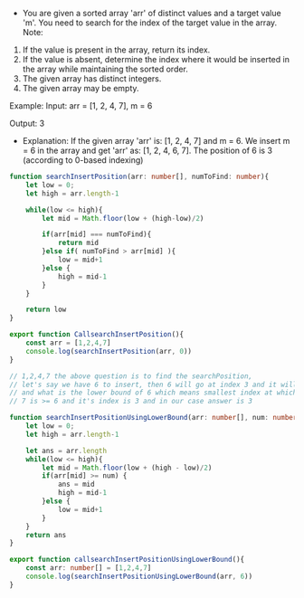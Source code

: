 - You are given a sorted array 'arr' of distinct values and a target value 'm'. You need to search for the index of the target value in the array.
Note:
1. If the value is present in the array, return its index.
2. If the value is absent, determine the index where it would be inserted in the array while maintaining the sorted order. 
3. The given array has distinct integers.
4. The given array may be empty.

Example:
Input:  arr = [1, 2, 4, 7],  m = 6 

Output: 3

- Explanation: If the given array 'arr' is: [1, 2, 4, 7] and m = 6. We insert m = 6 in the array and get 'arr' as: [1, 2, 4, 6, 7]. The position of 6 is 3 (according to 0-based indexing)

```ts
function searchInsertPosition(arr: number[], numToFind: number){
    let low = 0;
    let high = arr.length-1

    while(low <= high){
        let mid = Math.floor(low + (high-low)/2)

        if(arr[mid] === numToFind){
            return mid
        }else if( numToFind > arr[mid] ){
            low = mid+1
        }else {
            high = mid-1
        }
    }

    return low
}

export function CallsearchInsertPosition(){
    const arr = [1,2,4,7]
    console.log(searchInsertPosition(arr, 0))
}

// 1,2,4,7 the above question is to find the searchPosition, 
// let's say we have 6 to insert, then 6 will go at index 3 and it will be [1,2,4,6,7]
// and what is the lower bound of 6 which means smallest index at which arr[index] >= 6
// 7 is >= 6 and it's index is 3 and in our case answer is 3 

function searchInsertPositionUsingLowerBound(arr: number[], num: number){
    let low = 0;
    let high = arr.length-1

    let ans = arr.length
    while(low <= high){
        let mid = Math.floor(low + (high - low)/2)
        if(arr[mid] >= num) {
            ans = mid
            high = mid-1
        }else {
            low = mid+1
        }
    }
    return ans
}

export function callsearchInsertPositionUsingLowerBound(){
    const arr: number[] = [1,2,4,7]
    console.log(searchInsertPositionUsingLowerBound(arr, 6))
}

```
